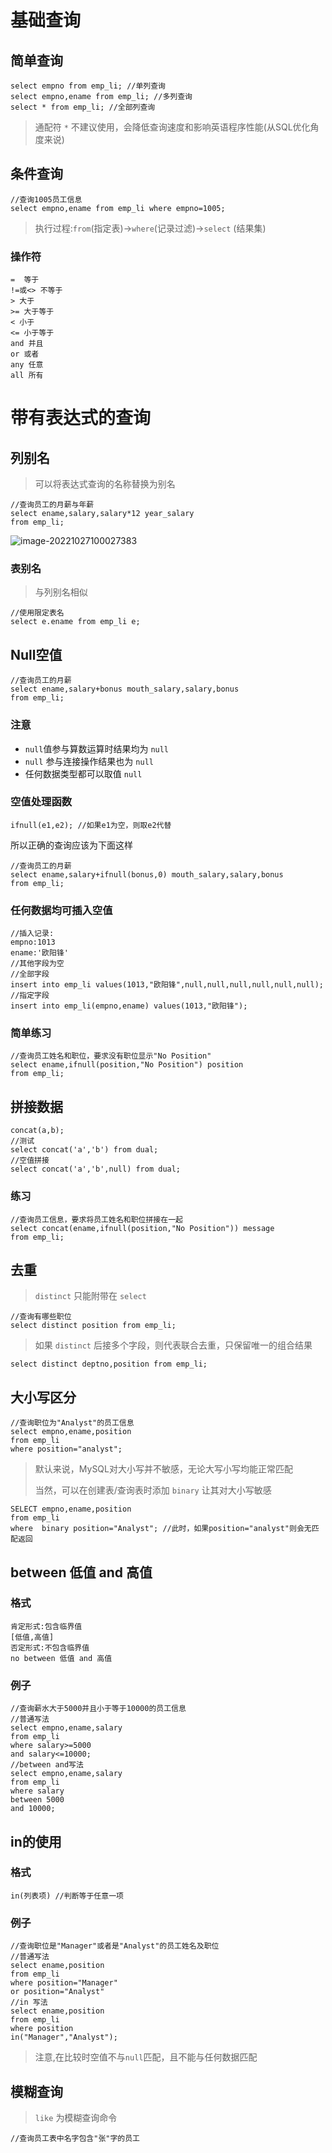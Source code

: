 # 基础查询

## 简单查询

```mysql
select empno from emp_li; //单列查询
select empno,ename from emp_li; //多列查询
select * from emp_li; //全部列查询
```

> 通配符 `*` 不建议使用，会降低查询速度和影响英语程序性能(从SQL优化角度来说)

## 条件查询

```mysql
//查询1005员工信息
select empno,ename from emp_li where empno=1005;
```

> 执行过程:`from`(指定表)->`where`(记录过滤)->`select` (结果集)

### 操作符

```mysql
=  等于
!=或<> 不等于
> 大于
>= 大于等于
< 小于
<= 小于等于
and 并且
or 或者
any 任意
all 所有
```

# 带有表达式的查询

## 列别名

> 可以将表达式查询的名称替换为别名

```mysql
//查询员工的月薪与年薪
select ename,salary,salary*12 year_salary
from emp_li;
```

![image-20221027100027383](https%3A%2F%2Fraw.githubusercontent.com%2FMIKU-N%2FJava-Study%2Fmaster%2Fimg%2F202210271000851.png)

### 表别名

> 与列别名相似

```mysql
//使用限定表名
select e.ename from emp_li e;
```

## Null空值

```mysql
//查询员工的月薪
select ename,salary+bonus mouth_salary,salary,bonus
from emp_li;
```

### 注意

- `null`值参与算数运算时结果均为 `null`
- `null` 参与连接操作结果也为 `null`
- 任何数据类型都可以取值 `null`

### 空值处理函数

```mysql
ifnull(e1,e2); //如果e1为空，则取e2代替
```

所以正确的查询应该为下面这样

```mysql
//查询员工的月薪
select ename,salary+ifnull(bonus,0) mouth_salary,salary,bonus
from emp_li;
```

### 任何数据均可插入空值

```mysql
//插入记录:
empno:1013
ename:'欧阳锋'
//其他字段为空
//全部字段
insert into emp_li values(1013,"欧阳锋",null,null,null,null,null,null);
//指定字段
insert into emp_li(empno,ename) values(1013,"欧阳锋");
```

### 简单练习

```mysql
//查询员工姓名和职位，要求没有职位显示"No Position"
select ename,ifnull(position,"No Position") position
from emp_li;
```

## 拼接数据

```mysql
concat(a,b);
//测试
select concat('a','b') from dual;
//空值拼接
select concat('a','b',null) from dual;
```

### 练习

```mysql
//查询员工信息，要求将员工姓名和职位拼接在一起
select concat(ename,ifnull(position,"No Position")) message
from emp_li;
```

## 去重

> `distinct` 只能附带在 `select`

```mysql
//查询有哪些职位
select distinct position from emp_li;
```

> 如果 `distinct` 后接多个字段，则代表联合去重，只保留唯一的组合结果

```mysql
select distinct deptno,position from emp_li;
```

## 大小写区分

```mysql
//查询职位为"Analyst"的员工信息
select empno,ename,position
from emp_li
where position="analyst";
```

> 默认来说，MySQL对大小写并不敏感，无论大写小写均能正常匹配
>
> 当然，可以在创建表/查询表时添加 `binary`  让其对大小写敏感

```mysql
SELECT empno,ename,position
from emp_li
where  binary position="Analyst"; //此时，如果position="analyst"则会无匹配返回
```

## between 低值 and 高值

### 格式

```mysql
肯定形式:包含临界值
[低值,高值]
否定形式:不包含临界值
no between 低值 and 高值
```

### 例子

```mysql
//查询薪水大于5000并且小于等于10000的员工信息
//普通写法
select empno,ename,salary
from emp_li
where salary>=5000 
and salary<=10000;
//between and写法
select empno,ename,salary
from emp_li
where salary
between 5000
and 10000;
```

## in的使用

### 格式

```mysql
in(列表项) //判断等于任意一项
```

### 例子

```mysql
//查询职位是"Manager"或者是"Analyst"的员工姓名及职位
//普通写法
select ename,position
from emp_li
where position="Manager"
or position="Analyst"
//in 写法
select ename,position
from emp_li
where position
in("Manager","Analyst");
```

> 注意,在比较时空值不与`null`匹配，且不能与任何数据匹配

## 模糊查询

> `like` 为模糊查询命令

```mysql
//查询员工表中名字包含"张"字的员工

```

